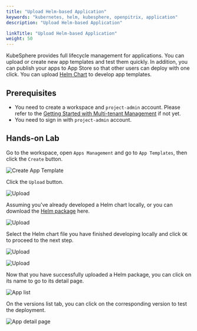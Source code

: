 ```yaml
---
title: "Upload Helm-based Application"
keywords: "kubernetes, helm, kubesphere, openpitrix, application"
description: "Upload Helm-based Application"

linkTitle: "Upload Helm-based Application"
weight: 50
---
```


KubeSphere provides full lifecycle management for applications. You can upload or create new app templates and test them quickly. In addition, you can publish your apps to App Store so that other users can deploy with one click. You can upload [Helm Chart](https://helm.sh/) to develop app templates.

## Prerequisites

- You need to create a workspace and `project-admin` account. Please refer to the [Getting Started with Multi-tenant Management](../../../quick-start/create-workspace-and-project) if not yet.
- You need to sign in with `project-admin` account.

## Hands-on Lab

Go to the workspace, open `Apps Management` and go to `App Templates`, then click the `Create` button.

![Create App Template](/images/application-templates/create-app.png)

Click the `Upload` button.

![Upload](/images/application-templates/upload-app1.png)

Assuming you've already developed a Helm chart locally, or you can download the [Helm package](/files/application-templates/nginx-0.1.0.tgz) here.

![Upload](/images/application-templates/upload-app2.png)

Select the Helm chart file you have finished developing locally and click `OK` to proceed to the next step.

![Upload](/images/application-templates/upload-app3.png)

![Upload](/images/application-templates/upload-app4.png)

Now that you have successfully uploaded a Helm package, you can click on its name to go to its detail page.

![App list](/images/application-templates/app-list.png)

On the versions list tab, you can click on the corresponding version to test the deployment.

![App detail page](/images/application-templates/app-detail-test-deploy.png)
